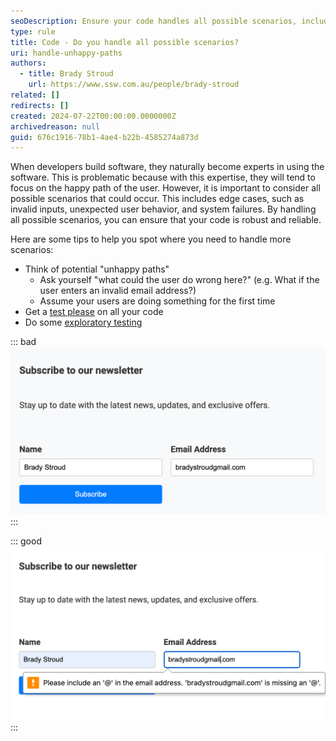 ```yaml
---
seoDescription: Ensure your code handles all possible scenarios, including edge cases, to improve robustness and reliability.
type: rule
title: Code - Do you handle all possible scenarios?
uri: handle-unhappy-paths
authors:
  - title: Brady Stroud
    url: https://www.ssw.com.au/people/brady-stroud
related: []
redirects: []
created: 2024-07-22T00:00:00.0000000Z
archivedreason: null
guid: 676c1916-78b1-4ae4-b22b-4585274a873d
---
```


When developers build software, they naturally become experts in using the software. This is problematic because with this expertise, they will tend to focus on the happy path of the user. However, it is important to consider all possible scenarios that could occur. This includes edge cases, such as invalid inputs, unexpected user behavior, and system failures. By handling all possible scenarios, you can ensure that your code is robust and reliable.

<!--endintro-->

Here are some tips to help you spot where you need to handle more scenarios:

* Think of potential "unhappy paths"
  * Ask yourself "what could the user do wrong here?" (e.g. What if the user enters an invalid email address?)
  * Assume your users are doing something for the first time
* Get a [test please](/conduct-a-test-please) on all your code
* Do some [exploratory testing](/what-is-exploratory-testing)

::: bad
![Figure: Bad example - Users can enter invalid emails](bad-no-validaton.png)
:::

::: good
![Figure: Good example - Code checks the email is valid](good-validation-fields.png)
:::
